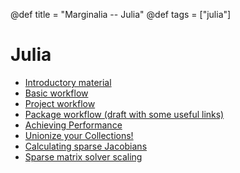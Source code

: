@def title = "Marginalia -- Julia"
@def tags = ["julia"]

# Julia

- [Introductory material](intro-material)
- [Basic workflow](basic-workflow)
- [Project workflow](project-workflow)
- [Package workflow (draft with some useful links)](package-workflow)
- [Achieving Performance](achieving-performance)
- [Unionize your Collections!](unionize)
- [Calculating sparse Jacobians](sparsejac)
- [Sparse matrix solver scaling](scalingtest)


